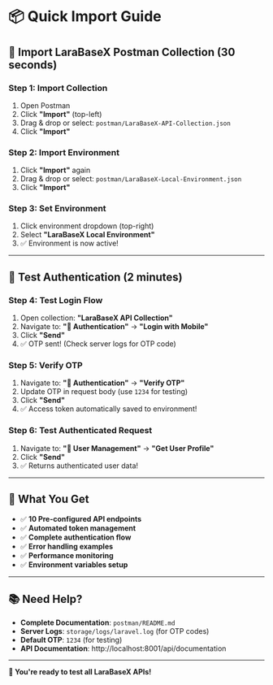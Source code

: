 # 📦 Quick Import Guide

## 🚀 Import LaraBaseX Postman Collection (30 seconds)

### **Step 1: Import Collection**
1. Open Postman
2. Click **"Import"** (top-left)
3. Drag & drop or select: `postman/LaraBaseX-API-Collection.json`
4. Click **"Import"**

### **Step 2: Import Environment**
1. Click **"Import"** again
2. Drag & drop or select: `postman/LaraBaseX-Local-Environment.json`
3. Click **"Import"**

### **Step 3: Set Environment**
1. Click environment dropdown (top-right)
2. Select **"LaraBaseX Local Environment"**
3. ✅ Environment is now active!

---

## 🧪 Test Authentication (2 minutes)

### **Step 4: Test Login Flow**
1. Open collection: **"LaraBaseX API Collection"**
2. Navigate to: **"🔐 Authentication"** → **"Login with Mobile"**
3. Click **"Send"**
4. ✅ OTP sent! (Check server logs for OTP code)

### **Step 5: Verify OTP**
1. Navigate to: **"🔐 Authentication"** → **"Verify OTP"**
2. Update OTP in request body (use `1234` for testing)
3. Click **"Send"**
4. ✅ Access token automatically saved to environment!

### **Step 6: Test Authenticated Request**
1. Navigate to: **"👤 User Management"** → **"Get User Profile"**
2. Click **"Send"**
3. ✅ Returns authenticated user data!

---

## 🎯 What You Get

- ✅ **10 Pre-configured API endpoints**
- ✅ **Automated token management**
- ✅ **Complete authentication flow**
- ✅ **Error handling examples**
- ✅ **Performance monitoring**
- ✅ **Environment variables setup**

---

## 📚 Need Help?

- **Complete Documentation**: `postman/README.md`
- **Server Logs**: `storage/logs/laravel.log` (for OTP codes)
- **Default OTP**: `1234` (for testing)
- **API Documentation**: http://localhost:8001/api/documentation

---

**🎉 You're ready to test all LaraBaseX APIs!**
